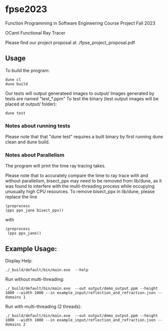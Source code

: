 # fpse2023
Function Programming in Software Engineering Course Project Fall 2023

OCaml Functional Ray Tracer

Please find our project proposal at ./fpse_project_proposal.pdf

## Usage

To build the program:
```
dune cl
dune build
```

Our tests will output generateed images to output/
Images generated by tests are named "test_*.ppm"
To test the binary (test output images will be placed at output/ folder):
```
dune test
```

### Notes about running tests
Please note that that "dune test" requires a built binary by first running dune clean and dune build.


### Notes about Parallelism
The program will print the time ray tracing takes.

Please note that to accurately compare the time to ray trace with and without parallelism,
bisect_ppx may need to be removed from lib/dune, as it was found to interfere with the multi-threading process
while occupying unusually high CPU resources.
To remove bisect_ppx in lib/dune, please replace the line
``` 
(preprocess
(pps ppx_jane bisect_ppx))
``` 
with 
``` 
(preprocess
 (pps ppx_jane))
```

## Example Usage:
Display Help:
```
./_build/default/bin/main.exe  --help
```

Run without multi-threading:
```
./_build/default/bin/main.exe  --out output/demo_output.ppm --height 1000 --width 1000 --in example_input/reflection_and_refraction.json --domains 1
```

Run with multi-threading (2 threads):
```
./_build/default/bin/main.exe  --out output/demo_output.ppm --height 1000 --width 1000 --in example_input/reflection_and_refraction.json --domains 2
```